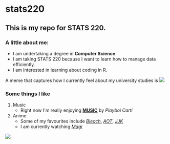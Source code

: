 # stats220

## This is my repo for STATS 220. 

### A little about me:

- I am undertaking a degree in **Computer Science**
- I am taking STATS 220 because I want to learn how to manage data efficiently.
- I am interested in learning about coding in R.

A meme that captures how I currently feel about my university studies is ![](https://c.tenor.com/lq8NhrocQFMAAAAC/tenor.gif)

### Some things I like

1. Music
   - Right now I'm really enjoying [**MUSIC**](https://open.spotify.com/album/0fSfkmx0tdPqFYkJuNX74a?si=My6qKKtAS-ObffXC1rj8QQ) by *Playboi Carti*
2. Anime
   - Some of my favourites include [*Bleach*](https://anilist.co/anime/269/BLEACH), [*AOT*](https://anilist.co/anime/16498/Attack-on-Titan/), [*JJK*](https://anilist.co/anime/113415/JUJUTSU-KAISEN/)
   - I am currently watching [*Magi*](https://anilist.co/anime/14513/Magi-The-Labyrinth-of-Magic/)
  
![](https://c.tenor.com/7fX12aujiNsAAAAd/tenor.gif)






